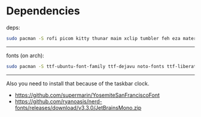 # Dependencies
deps:
```bash
sudo pacman -S rofi picom kitty thunar maim xclip tumbler feh eza materia-gtk-theme lxappearance papirus-icon-theme
```
---
fonts (on arch):
```bash
sudo pacman -S ttf-ubuntu-font-family ttf-dejavu noto-fonts ttf-liberation ttf-fira-code ttf-hack ttf-roboto noto-fonts-emoji
```
---

Also you need to install that because of the taskbar clock.

+ https://github.com/supermarin/YosemiteSanFranciscoFont
+ https://github.com/ryanoasis/nerd-fonts/releases/download/v3.3.0/JetBrainsMono.zip
